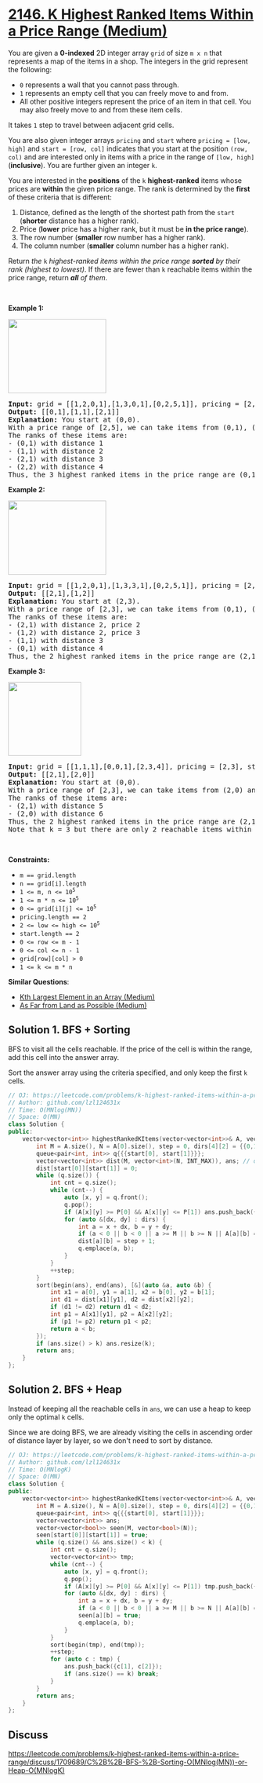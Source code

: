 # [2146. K Highest Ranked Items Within a Price Range (Medium)](https://leetcode.com/problems/k-highest-ranked-items-within-a-price-range/)

<p>You are given a <strong>0-indexed</strong> 2D integer array <code>grid</code> of size <code>m x n</code> that represents a map of the items in a shop. The integers in the grid represent the following:</p>

<ul>
	<li><code>0</code> represents a wall that you cannot pass through.</li>
	<li><code>1</code> represents an empty cell that you can freely move to and from.</li>
	<li>All other positive integers represent the price of an item in that cell. You may also freely move to and from these item cells.</li>
</ul>

<p>It takes <code>1</code> step to travel between adjacent grid cells.</p>

<p>You are also given integer arrays <code>pricing</code> and <code>start</code> where <code>pricing = [low, high]</code> and <code>start = [row, col]</code> indicates that you start at the position <code>(row, col)</code> and are interested only in items with a price in the range of <code>[low, high]</code> (<strong>inclusive</strong>). You are further given an integer <code>k</code>.</p>

<p>You are interested in the <strong>positions</strong> of the <code>k</code> <strong>highest-ranked</strong> items whose prices are <strong>within</strong> the given price range. The rank is determined by the <strong>first</strong> of these criteria that is different:</p>

<ol>
	<li>Distance, defined as the length of the shortest path from the <code>start</code> (<strong>shorter</strong> distance has a higher rank).</li>
	<li>Price (<strong>lower</strong> price has a higher rank, but it must be <strong>in the price range</strong>).</li>
	<li>The row number (<strong>smaller</strong> row number has a higher rank).</li>
	<li>The column number (<strong>smaller</strong> column number has a higher rank).</li>
</ol>

<p>Return <em>the </em><code>k</code><em> highest-ranked items within the price range <strong>sorted</strong> by their rank (highest to lowest)</em>. If there are fewer than <code>k</code> reachable items within the price range, return <em><strong>all</strong> of them</em>.</p>

<p>&nbsp;</p>
<p><strong>Example 1:</strong></p>
<img alt="" src="https://assets.leetcode.com/uploads/2021/12/16/example1drawio.png" style="width: 200px; height: 151px;">
<pre><strong>Input:</strong> grid = [[1,2,0,1],[1,3,0,1],[0,2,5,1]], pricing = [2,5], start = [0,0], k = 3
<strong>Output:</strong> [[0,1],[1,1],[2,1]]
<strong>Explanation:</strong> You start at (0,0).
With a price range of [2,5], we can take items from (0,1), (1,1), (2,1) and (2,2).
The ranks of these items are:
- (0,1) with distance 1
- (1,1) with distance 2
- (2,1) with distance 3
- (2,2) with distance 4
Thus, the 3 highest ranked items in the price range are (0,1), (1,1), and (2,1).
</pre>

<p><strong>Example 2:</strong></p>
<img alt="" src="https://assets.leetcode.com/uploads/2021/12/16/example2drawio1.png" style="width: 200px; height: 151px;">
<pre><strong>Input:</strong> grid = [[1,2,0,1],[1,3,3,1],[0,2,5,1]], pricing = [2,3], start = [2,3], k = 2
<strong>Output:</strong> [[2,1],[1,2]]
<strong>Explanation:</strong> You start at (2,3).
With a price range of [2,3], we can take items from (0,1), (1,1), (1,2) and (2,1).
The ranks of these items are:
- (2,1) with distance 2, price 2
- (1,2) with distance 2, price 3
- (1,1) with distance 3
- (0,1) with distance 4
Thus, the 2 highest ranked items in the price range are (2,1) and (1,2).
</pre>

<p><strong>Example 3:</strong></p>
<img alt="" src="https://assets.leetcode.com/uploads/2021/12/30/example3.png" style="width: 149px; height: 150px;">
<pre><strong>Input:</strong> grid = [[1,1,1],[0,0,1],[2,3,4]], pricing = [2,3], start = [0,0], k = 3
<strong>Output:</strong> [[2,1],[2,0]]
<strong>Explanation:</strong> You start at (0,0).
With a price range of [2,3], we can take items from (2,0) and (2,1). 
The ranks of these items are: 
- (2,1) with distance 5
- (2,0) with distance 6
Thus, the 2 highest ranked items in the price range are (2,1) and (2,0). 
Note that k = 3 but there are only 2 reachable items within the price range.
</pre>

<p>&nbsp;</p>
<p><strong>Constraints:</strong></p>

<ul>
	<li><code>m == grid.length</code></li>
	<li><code>n == grid[i].length</code></li>
	<li><code>1 &lt;= m, n &lt;= 10<sup>5</sup></code></li>
	<li><code>1 &lt;= m * n &lt;= 10<sup>5</sup></code></li>
	<li><code>0 &lt;= grid[i][j] &lt;= 10<sup>5</sup></code></li>
	<li><code>pricing.length == 2</code></li>
	<li><code>2 &lt;= low &lt;= high &lt;= 10<sup>5</sup></code></li>
	<li><code>start.length == 2</code></li>
	<li><code>0 &lt;= row &lt;= m - 1</code></li>
	<li><code>0 &lt;= col &lt;= n - 1</code></li>
	<li><code>grid[row][col] &gt; 0</code></li>
	<li><code>1 &lt;= k &lt;= m * n</code></li>
</ul>


**Similar Questions**:
* [Kth Largest Element in an Array (Medium)](https://leetcode.com/problems/kth-largest-element-in-an-array/)
* [As Far from Land as Possible (Medium)](https://leetcode.com/problems/as-far-from-land-as-possible/)

## Solution 1. BFS + Sorting

BFS to visit all the cells reachable. If the price of the cell is within the range, add this cell into the answer array.

Sort the answer array using the criteria specified, and only keep the first `k` cells.

```cpp
// OJ: https://leetcode.com/problems/k-highest-ranked-items-within-a-price-range/
// Author: github.com/lzl124631x
// Time: O(MNlog(MN))
// Space: O(MN)
class Solution {
public:
    vector<vector<int>> highestRankedKItems(vector<vector<int>>& A, vector<int>& P, vector<int>& start, int k) {
        int M = A.size(), N = A[0].size(), step = 0, dirs[4][2] = {{0,1},{0,-1},{1,0},{-1,0}};
        queue<pair<int, int>> q{{{start[0], start[1]}}};
        vector<vector<int>> dist(M, vector<int>(N, INT_MAX)), ans; // dist[x][y] is the shortest distance from (x,y) to `start`.
        dist[start[0]][start[1]] = 0;
        while (q.size()) {
            int cnt = q.size();
            while (cnt--) {
                auto [x, y] = q.front();
                q.pop();
                if (A[x][y] >= P[0] && A[x][y] <= P[1]) ans.push_back({x, y});
                for (auto &[dx, dy] : dirs) {
                    int a = x + dx, b = y + dy;
                    if (a < 0 || b < 0 || a >= M || b >= N || A[a][b] == 0 || dist[a][b] != INT_MAX) continue;
                    dist[a][b] = step + 1;
                    q.emplace(a, b);
                }
            }
            ++step;
        }
        sort(begin(ans), end(ans), [&](auto &a, auto &b) {
            int x1 = a[0], y1 = a[1], x2 = b[0], y2 = b[1];
            int d1 = dist[x1][y1], d2 = dist[x2][y2];
            if (d1 != d2) return d1 < d2;
            int p1 = A[x1][y1], p2 = A[x2][y2];
            if (p1 != p2) return p1 < p2;
            return a < b;
        });
        if (ans.size() > k) ans.resize(k);
        return ans;
    }
};
```

## Solution 2. BFS + Heap

Instead of keeping all the reachable cells in `ans`, we can use a heap to keep only the optimal `k` cells.

Since we are doing BFS, we are already visiting the cells in ascending order of distance layer by layer, so we don't need to sort by distance.

```cpp
// OJ: https://leetcode.com/problems/k-highest-ranked-items-within-a-price-range/
// Author: github.com/lzl124631x
// Time: O(MNlogK)
// Space: O(MN)
class Solution {
public:
    vector<vector<int>> highestRankedKItems(vector<vector<int>>& A, vector<int>& P, vector<int>& start, int k) {
        int M = A.size(), N = A[0].size(), step = 0, dirs[4][2] = {{0,1},{0,-1},{1,0},{-1,0}};
        queue<pair<int, int>> q{{{start[0], start[1]}}};
        vector<vector<int>> ans;
        vector<vector<bool>> seen(M, vector<bool>(N));
        seen[start[0]][start[1]] = true;
        while (q.size() && ans.size() < k) {
            int cnt = q.size();
            vector<vector<int>> tmp;
            while (cnt--) {
                auto [x, y] = q.front();
                q.pop();
                if (A[x][y] >= P[0] && A[x][y] <= P[1]) tmp.push_back({A[x][y], x, y});
                for (auto &[dx, dy] : dirs) {
                    int a = x + dx, b = y + dy;
                    if (a < 0 || b < 0 || a >= M || b >= N || A[a][b] == 0 || seen[a][b]) continue;
                    seen[a][b] = true;
                    q.emplace(a, b);
                }
            }
            sort(begin(tmp), end(tmp));
            ++step;
            for (auto c : tmp) {
                ans.push_back({c[1], c[2]});
                if (ans.size() == k) break;
            }
        }
        return ans;
    }
};
```

## Discuss

https://leetcode.com/problems/k-highest-ranked-items-within-a-price-range/discuss/1709689/C%2B%2B-BFS-%2B-Sorting-O(MNlog(MN))-or-Heap-O(MNlogK)